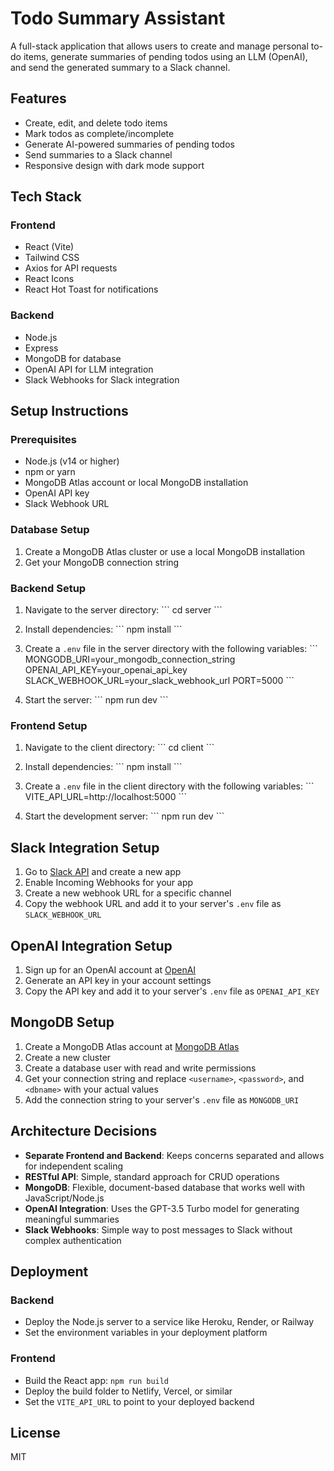 # Todo Summary Assistant

A full-stack application that allows users to create and manage personal to-do items, generate summaries of pending todos using an LLM (OpenAI), and send the generated summary to a Slack channel.

## Features

- Create, edit, and delete todo items
- Mark todos as complete/incomplete
- Generate AI-powered summaries of pending todos
- Send summaries to a Slack channel
- Responsive design with dark mode support

## Tech Stack

### Frontend
- React (Vite)
- Tailwind CSS
- Axios for API requests
- React Icons
- React Hot Toast for notifications

### Backend
- Node.js
- Express
- MongoDB for database
- OpenAI API for LLM integration
- Slack Webhooks for Slack integration

## Setup Instructions

### Prerequisites
- Node.js (v14 or higher)
- npm or yarn
- MongoDB Atlas account or local MongoDB installation
- OpenAI API key
- Slack Webhook URL

### Database Setup

1. Create a MongoDB Atlas cluster or use a local MongoDB installation
2. Get your MongoDB connection string

### Backend Setup

1. Navigate to the server directory:
   \`\`\`
   cd server
   \`\`\`

2. Install dependencies:
   \`\`\`
   npm install
   \`\`\`

3. Create a `.env` file in the server directory with the following variables:
   \`\`\`
   MONGODB_URI=your_mongodb_connection_string
   OPENAI_API_KEY=your_openai_api_key
   SLACK_WEBHOOK_URL=your_slack_webhook_url
   PORT=5000
   \`\`\`

4. Start the server:
   \`\`\`
   npm run dev
   \`\`\`

### Frontend Setup

1. Navigate to the client directory:
   \`\`\`
   cd client
   \`\`\`

2. Install dependencies:
   \`\`\`
   npm install
   \`\`\`

3. Create a `.env` file in the client directory with the following variables:
   \`\`\`
   VITE_API_URL=http://localhost:5000
   \`\`\`

4. Start the development server:
   \`\`\`
   npm run dev
   \`\`\`

## Slack Integration Setup

1. Go to [Slack API](https://api.slack.com/apps) and create a new app
2. Enable Incoming Webhooks for your app
3. Create a new webhook URL for a specific channel
4. Copy the webhook URL and add it to your server's `.env` file as `SLACK_WEBHOOK_URL`

## OpenAI Integration Setup

1. Sign up for an OpenAI account at [OpenAI](https://platform.openai.com/)
2. Generate an API key in your account settings
3. Copy the API key and add it to your server's `.env` file as `OPENAI_API_KEY`

## MongoDB Setup

1. Create a MongoDB Atlas account at [MongoDB Atlas](https://www.mongodb.com/cloud/atlas)
2. Create a new cluster
3. Create a database user with read and write permissions
4. Get your connection string and replace `<username>`, `<password>`, and `<dbname>` with your actual values
5. Add the connection string to your server's `.env` file as `MONGODB_URI`

## Architecture Decisions

- **Separate Frontend and Backend**: Keeps concerns separated and allows for independent scaling
- **RESTful API**: Simple, standard approach for CRUD operations
- **MongoDB**: Flexible, document-based database that works well with JavaScript/Node.js
- **OpenAI Integration**: Uses the GPT-3.5 Turbo model for generating meaningful summaries
- **Slack Webhooks**: Simple way to post messages to Slack without complex authentication

## Deployment

### Backend
- Deploy the Node.js server to a service like Heroku, Render, or Railway
- Set the environment variables in your deployment platform

### Frontend
- Build the React app: `npm run build`
- Deploy the build folder to Netlify, Vercel, or similar
- Set the `VITE_API_URL` to point to your deployed backend

## License

MIT

